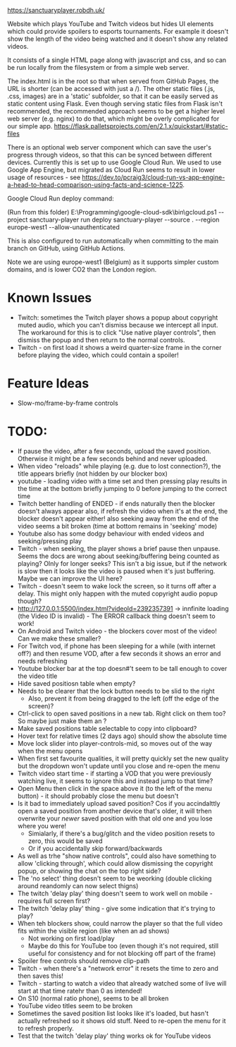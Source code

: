 https://sanctuaryplayer.robdh.uk/

Website which plays YouTube and Twitch videos but hides UI elements which could provide spoilers to esports tournaments.
For example it doesn't show the length of the video being watched and it doesn't show any related videos.

It consists of a single HTML page along with javascript and css, and so can be run locally from the filesystem or
from a simple web server.

The index.html is in the root so that when served from GitHub Pages, the URL is shorter (can be accessed with just a /).
The other static files (.js, .css, images) are in a 'static' subfolder, so that it can be
easily served as static content using Flask. Even though serving static files from Flask isn't recommended, the recommended
approach seems to be get a higher level web server (e.g. nginx) to do that, which might be overly
complicated for our simple app.
https://flask.palletsprojects.com/en/2.1.x/quickstart/#static-files

There is an optional web server component which can save the user's progress through videos, so that this can be
synced between different devices. Currently this is set up to use Google Cloud Run. We used to use Google App Engine,
but migrated as Cloud Run seems to result in lower usage of resources - see
https://dev.to/pcraig3/cloud-run-vs-app-engine-a-head-to-head-comparison-using-facts-and-science-1225.

Google Cloud Run deploy command:

(Run from this folder)
E:\Programming\google-cloud-sdk\bin\gcloud.ps1 --project sanctuary-player run deploy sanctuary-player --source . --region europe-west1 --allow-unauthenticated

This is also configured to run automatically when committing to the main branch on GitHub, using GitHub Actions.

Note we are using europe-west1 (Belgium) as it supports simpler custom domains, and is lower CO2 than the London region.

Known Issues
============

* Twitch: sometimes the Twitch player shows a popup about copyright muted audio, which you can't dismiss because we intercept all input. The workaround for this is to click "Use native player controls", then dismiss the popup and then return to the normal controls.
* Twitch - on first load it shows a weird quarter-size frame in the corner before playing the video, which could contain a spoiler!

Feature Ideas
==============

* Slow-mo/frame-by-frame controls

TODO:
=====

* If pause the video, after a few seconds, upload the saved position. Otherwise it might be a few seconds behind and never uploaded.
* When video "reloads" while playing (e.g. due to lost connection?), the title appears briefly (not hidden by our blocker box)
* youtube - loading video with a time set and then pressing play results in the time at the bottom briefly jumping to 0 before jumping to the correct time
* Twitch better handling of ENDED - if ends naturally then the blocker doesn't always appear
   also, if refresh the video when it's at the end, the blocker doesn't appear either!
   also seeking away from the end of the video seems a bit broken (time at bottom remains in 'seeking' mode)
* Youtube also has some dodgy behaviour with ended videos and seeking/pressing play
* Twitch - when seeking, the player shows a brief pause then unpause. Seems the docs are wrong about seeking/buffering being counted as playing? OInly for longer seeks?
      This isn't a big issue, but if the network is slow then it looks like the video is paused when it's just buffering. Maybe we can improve the UI here?
* Twitch - doesn't seem to wake lock the screen, so it turns off after a delay. This might only happen with the muted copyright audio popup though?
* http://127.0.0.1:5500/index.html?videoId=2392357391 -> innfinite loading (the Video ID is invalid) -  The ERROR callback thing doesn't seem to work!
* On Android and Twitch video - the blockers cover most of the video! Can we make these smaller?
* For Twitch vod, if phone has been sleeping for a while (with internet off?) and then resume VOD, after a few seconds it shows an error and needs refreshing
* Youtube blocker bar at the top doesn#'t seem to be tall enough to cover the video title
* Hide saved positiosn table when empty?
* Needs to be clearer that the lock button needs to be slid to the right
   * Also, prevent it from being dragged to the left (off the edge of the screen)?
* Ctrl-click to open saved positions in a new tab. Right click on them too? So maybe just make them an <a>?
* Make saved positions table selectable to copy into clipboard?
* Hover text for relative times (2 days ago) should show the absolute time
* Move lock slider into player-controls-mid, so moves out of the way when the menu opens
* When first set favourite qualities, it will pretty quickly set the new quality but the dropdown won't update until you close and re-open the menu
* Twitch video start time  - if starting a VOD that you were previously watching live, it seems to ignore this and instead jump to that time?
* Open Menu then click in the space above it (to the left of the menu button) - it should probably close the menu but doesn't
* Is it bad to immediately upload saved position? Cos if you accindalttly open a saved position from another device that's older, it will trhen overwrite your _newer_ saved position with that old one and you lose where you were!
   * Simialarly, if there's a bug/glitch and the video position resets to zero, this would be saved
   * Or if you accidentally skip forward/backwards
* As well as trhe "show native controls", could also have something to allow 'clicking through', which could allow dismissing the copyright popup, or showing the chat on the top right side?
* The 'no select' thing doesn't seem to be weorking (double clicking around reandomly can now select thigns)
* The twitch 'delay play' thing doesn't seem to work well on mobile - requires full screen first?
* The twitch 'delay play' thing - give some indication that it's trying to play?
* When teh blockers show, could narrow the player so that the full video fits within the visible region (like when an ad shows)
   * Not working on first load/play
   * Maybe do this for YouTube too (even though it's not required, still useful for consistency and for not blocking off part of the frame)
* Spoiler free controls should remove clip-path
* Twitch - when there's a "network error" it resets the time to zero and then saves this!
* Twitch - starting to watch a video that already watched some of live will start at that time ratehr than 0 as intended!
* On S10 (normal ratio phone), seems to be all broken
* YouTube video titles seem to be broken
* Sometimes the saved position list looks like it's loaded, but hasn't actually refreshed so it shows old stuff. Need to re-open the menu for it to refresh properly.
* Test that the twitch 'delay play' thing works ok for YouTube videos
